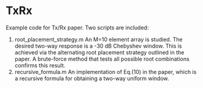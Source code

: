 # TxRx
Example code for Tx/Rx paper. Two scripts are included:

1) root_placement_strategy.m
  An M=10 element array is studied. The desired two-way response is a -30 dB Chebyshev window. This is achieved via the alternating root placement strategy outlined in the paper. A brute-force method that tests all possible root combinations confirms this result.
2) recursive_formula.m
  An implementation of Eq.(10) in the paper, which is a recursive formula for obtaining a two-way uniform window.

